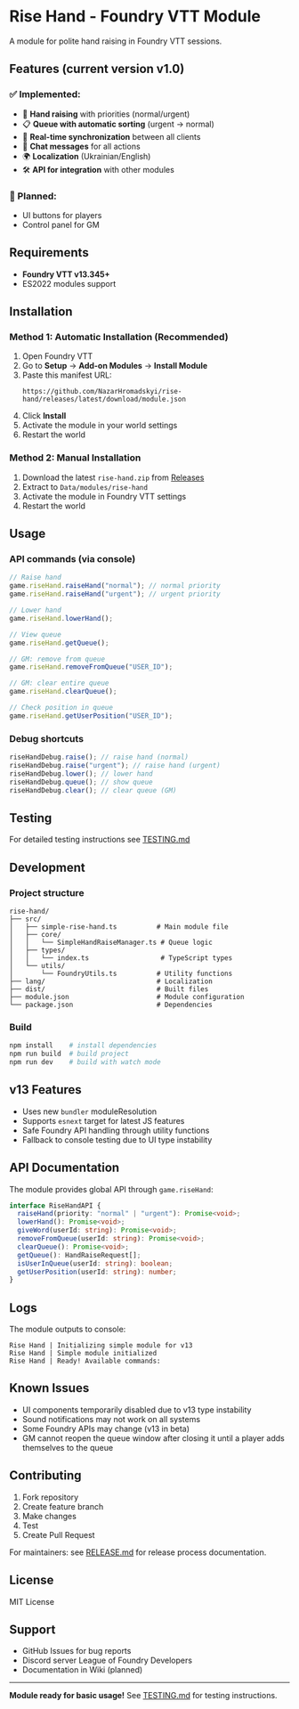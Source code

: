 # Rise Hand - Foundry VTT Module

A module for polite hand raising in Foundry VTT sessions.

## Features (current version v1.0)

### ✅ Implemented:

- 🤚 **Hand raising** with priorities (normal/urgent)
- 📋 **Queue with automatic sorting** (urgent → normal)
- 🔄 **Real-time synchronization** between all clients
- 💬 **Chat messages** for all actions
- 🌍 **Localization** (Ukrainian/English)
- 🛠️ **API for integration** with other modules

### 🔄 Planned:

- UI buttons for players
- Control panel for GM

## Requirements

- **Foundry VTT v13.345+**
- ES2022 modules support

## Installation

### Method 1: Automatic Installation (Recommended)

1. Open Foundry VTT
2. Go to **Setup** → **Add-on Modules** → **Install Module**
3. Paste this manifest URL:
   ```
   https://github.com/NazarHromadskyi/rise-hand/releases/latest/download/module.json
   ```
4. Click **Install**
5. Activate the module in your world settings
6. Restart the world

### Method 2: Manual Installation

1. Download the latest `rise-hand.zip` from [Releases](https://github.com/NazarHromadskyi/rise-hand/releases)
2. Extract to `Data/modules/rise-hand`
3. Activate the module in Foundry VTT settings
4. Restart the world

## Usage

### API commands (via console)

```javascript
// Raise hand
game.riseHand.raiseHand("normal"); // normal priority
game.riseHand.raiseHand("urgent"); // urgent priority

// Lower hand
game.riseHand.lowerHand();

// View queue
game.riseHand.getQueue();

// GM: remove from queue
game.riseHand.removeFromQueue("USER_ID");

// GM: clear entire queue
game.riseHand.clearQueue();

// Check position in queue
game.riseHand.getUserPosition("USER_ID");
```

### Debug shortcuts

```javascript
riseHandDebug.raise(); // raise hand (normal)
riseHandDebug.raise("urgent"); // raise hand (urgent)
riseHandDebug.lower(); // lower hand
riseHandDebug.queue(); // show queue
riseHandDebug.clear(); // clear queue (GM)
```

## Testing

For detailed testing instructions see [TESTING.md](TESTING.md)

## Development

### Project structure

```
rise-hand/
├── src/
│   ├── simple-rise-hand.ts          # Main module file
│   ├── core/
│   │   └── SimpleHandRaiseManager.ts # Queue logic
│   ├── types/
│   │   └── index.ts                  # TypeScript types
│   └── utils/
│       └── FoundryUtils.ts          # Utility functions
├── lang/                            # Localization
├── dist/                            # Built files
├── module.json                      # Module configuration
└── package.json                     # Dependencies
```

### Build

```bash
npm install    # install dependencies
npm run build  # build project
npm run dev    # build with watch mode
```

## v13 Features

- Uses new `bundler` moduleResolution
- Supports `esnext` target for latest JS features
- Safe Foundry API handling through utility functions
- Fallback to console testing due to UI type instability

## API Documentation

The module provides global API through `game.riseHand`:

```typescript
interface RiseHandAPI {
  raiseHand(priority: "normal" | "urgent"): Promise<void>;
  lowerHand(): Promise<void>;
  giveWord(userId: string): Promise<void>;
  removeFromQueue(userId: string): Promise<void>;
  clearQueue(): Promise<void>;
  getQueue(): HandRaiseRequest[];
  isUserInQueue(userId: string): boolean;
  getUserPosition(userId: string): number;
}
```

## Logs

The module outputs to console:

```
Rise Hand | Initializing simple module for v13
Rise Hand | Simple module initialized
Rise Hand | Ready! Available commands:
```

## Known Issues

- UI components temporarily disabled due to v13 type instability
- Sound notifications may not work on all systems
- Some Foundry APIs may change (v13 in beta)
- GM cannot reopen the queue window after closing it until a player adds themselves to the queue

## Contributing

1. Fork repository
2. Create feature branch
3. Make changes
4. Test
5. Create Pull Request

For maintainers: see [RELEASE.md](RELEASE.md) for release process documentation.

## License

MIT License

## Support

- GitHub Issues for bug reports
- Discord server League of Foundry Developers
- Documentation in Wiki (planned)

---

**Module ready for basic usage!**
See [TESTING.md](TESTING.md) for testing instructions.
